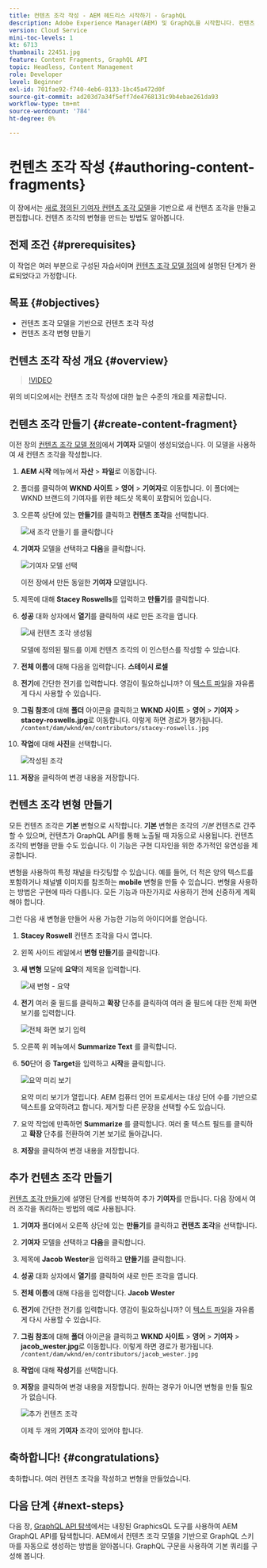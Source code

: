 ```yaml
---
title: 컨텐츠 조각 작성 - AEM 헤드리스 시작하기 - GraphQL
description: Adobe Experience Manager(AEM) 및 GraphQL을 시작합니다. 컨텐츠 조각 모델을 기반으로 새 컨텐츠 조각을 만들고 편집합니다. 컨텐츠 조각의 변형을 만드는 방법을 알아봅니다.
version: Cloud Service
mini-toc-levels: 1
kt: 6713
thumbnail: 22451.jpg
feature: Content Fragments, GraphQL API
topic: Headless, Content Management
role: Developer
level: Beginner
exl-id: 701fae92-f740-4eb6-8133-1bc45a472d0f
source-git-commit: ad203d7a34f5eff7de4768131c9b4ebae261da93
workflow-type: tm+mt
source-wordcount: '784'
ht-degree: 0%

---
```


# 컨텐츠 조각 작성 {#authoring-content-fragments}

이 장에서는 [새로 정의된 기여자 컨텐츠 조각 모델](./content-fragment-models.md)을 기반으로 새 컨텐츠 조각을 만들고 편집합니다. 컨텐츠 조각의 변형을 만드는 방법도 알아봅니다.

## 전제 조건 {#prerequisites}

이 작업은 여러 부분으로 구성된 자습서이며 [컨텐츠 조각 모델 정의](./content-fragment-models.md)에 설명된 단계가 완료되었다고 가정합니다.

## 목표 {#objectives}

* 컨텐츠 조각 모델을 기반으로 컨텐츠 조각 작성
* 컨텐츠 조각 변형 만들기

## 컨텐츠 조각 작성 개요 {#overview}

>[!VIDEO](https://video.tv.adobe.com/v/22451/?quality=12&learn=on)

위의 비디오에서는 컨텐츠 조각 작성에 대한 높은 수준의 개요를 제공합니다.

## 컨텐츠 조각 만들기 {#create-content-fragment}

이전 장의 [컨텐츠 조각 모델 정의](./content-fragment-models.md)에서 **기여자** 모델이 생성되었습니다. 이 모델을 사용하여 새 컨텐츠 조각을 작성합니다.

1. **AEM 시작** 메뉴에서 **자산** > **파일**&#x200B;로 이동합니다.
1. 폴더를 클릭하여 **WKND 사이트** > **영어** > **기여자**&#x200B;로 이동합니다. 이 폴더에는 WKND 브랜드의 기여자를 위한 헤드샷 목록이 포함되어 있습니다.

1. 오른쪽 상단에 있는 **만들기**&#x200B;를 클릭하고 **컨텐츠 조각**&#x200B;을 선택합니다.

   ![새 조각 만들기 를 클릭합니다](assets/author-content-fragments/create-content-fragment-menu.png)

1. **기여자** 모델을 선택하고 **다음**&#x200B;을 클릭합니다.

   ![기여자 모델 선택](assets/author-content-fragments/select-contributor-model.png)

   이전 장에서 만든 동일한 **기여자** 모델입니다.

1. 제목에 대해 **Stacey Roswells**&#x200B;를 입력하고 **만들기**&#x200B;를 클릭합니다.
1. **성공** 대화 상자에서 **열기**&#x200B;를 클릭하여 새로 만든 조각을 엽니다.

   ![새 컨텐츠 조각 생성됨](assets/author-content-fragments/new-content-fragment.png)

   모델에 정의된 필드를 이제 컨텐츠 조각의 이 인스턴스를 작성할 수 있습니다.

1. **전체 이름**&#x200B;에 대해 다음을 입력합니다. **스테이시 로셀**
1. **전기**&#x200B;에 간단한 전기를 입력합니다. 영감이 필요하십니까? 이 [텍스트 파일](assets/author-content-fragments/stacey-roswells-bio.txt)을 자유롭게 다시 사용할 수 있습니다.
1. **그림 참조**&#x200B;에 대해 **폴더** 아이콘을 클릭하고 **WKND 사이트** > **영어** > **기여자** > **stacey-roswells.jpg**&#x200B;로 이동합니다. 이렇게 하면 경로가 평가됩니다. `/content/dam/wknd/en/contributors/stacey-roswells.jpg`
1. **작업**&#x200B;에 대해 **사진**&#x200B;을 선택합니다.

   ![작성된 조각](assets/author-content-fragments/stacye-roswell-fragment-authored.png)

1. **저장**&#x200B;을 클릭하여 변경 내용을 저장합니다.

## 컨텐츠 조각 변형 만들기

모든 컨텐츠 조각은 **기본** 변형으로 시작합니다. **기본** 변형은 조각의 *기본* 컨텐츠로 간주할 수 있으며, 컨텐츠가 GraphQL API를 통해 노출될 때 자동으로 사용됩니다. 컨텐츠 조각의 변형을 만들 수도 있습니다. 이 기능은 구현 디자인을 위한 추가적인 유연성을 제공합니다.

변형을 사용하여 특정 채널을 타깃팅할 수 있습니다. 예를 들어, 더 적은 양의 텍스트를 포함하거나 채널별 이미지를 참조하는 **mobile** 변형을 만들 수 있습니다. 변형을 사용하는 방법은 구현에 따라 다릅니다. 모든 기능과 마찬가지로 사용하기 전에 신중하게 계획해야 합니다.

그런 다음 새 변형을 만들어 사용 가능한 기능의 아이디어를 얻습니다.

1. **Stacey Roswell** 컨텐츠 조각을 다시 엽니다.
1. 왼쪽 사이드 레일에서 **변형 만들기**&#x200B;를 클릭합니다.
1. **새 변형** 모달에 **요약**&#x200B;의 제목을 입력합니다.

   ![새 변형 - 요약](assets/author-content-fragments/new-variation-summary.png)

1. **전기** 여러 줄 필드를 클릭하고 **확장** 단추를 클릭하여 여러 줄 필드에 대한 전체 화면 보기를 입력합니다.

   ![전체 화면 보기 입력](assets/author-content-fragments/enter-full-screen-view.png)

1. 오른쪽 위 메뉴에서 **Summarize Text** 를 클릭합니다.

1. **50**&#x200B;단어 중 **Target**&#x200B;을 입력하고 **시작**&#x200B;을 클릭합니다.

   ![요약 미리 보기](assets/author-content-fragments/summarize-text-preview.png)

   요약 미리 보기가 열립니다. AEM 컴퓨터 언어 프로세서는 대상 단어 수를 기반으로 텍스트를 요약하려고 합니다. 제거할 다른 문장을 선택할 수도 있습니다.

1. 요약 작업에 만족하면 **Summarize** 를 클릭합니다. 여러 줄 텍스트 필드를 클릭하고 **확장** 단추를 전환하여 기본 보기로 돌아갑니다.

1. **저장**&#x200B;을 클릭하여 변경 내용을 저장합니다.

## 추가 컨텐츠 조각 만들기

[컨텐츠 조각 만들기](#create-content-fragment)에 설명된 단계를 반복하여 추가 **기여자**&#x200B;를 만듭니다. 다음 장에서 여러 조각을 쿼리하는 방법의 예로 사용됩니다.

1. **기여자** 폴더에서 오른쪽 상단에 있는 **만들기**&#x200B;를 클릭하고 **컨텐츠 조각**&#x200B;을 선택합니다.
1. **기여자** 모델을 선택하고 **다음**&#x200B;을 클릭합니다.
1. 제목에 **Jacob Wester**&#x200B;을 입력하고 **만들기**&#x200B;를 클릭합니다.
1. **성공** 대화 상자에서 **열기**&#x200B;를 클릭하여 새로 만든 조각을 엽니다.
1. **전체 이름**&#x200B;에 대해 다음을 입력합니다. **Jacob Wester**
1. **전기**&#x200B;에 간단한 전기를 입력합니다. 영감이 필요하십니까? 이 [텍스트 파일](assets/author-content-fragments/jacob-wester.txt)을 자유롭게 다시 사용할 수 있습니다.
1. **그림 참조**&#x200B;에 대해 **폴더** 아이콘을 클릭하고 **WKND 사이트** > **영어** > **기여자** > **jacob_wester.jpg**&#x200B;로 이동합니다. 이렇게 하면 경로가 평가됩니다. `/content/dam/wknd/en/contributors/jacob_wester.jpg`
1. **작업**&#x200B;에 대해 **작성기**&#x200B;를 선택합니다.
1. **저장**&#x200B;을 클릭하여 변경 내용을 저장합니다. 원하는 경우가 아니면 변형을 만들 필요가 없습니다.

   ![추가 컨텐츠 조각](assets/author-content-fragments/additional-content-fragment.png)

   이제 두 개의 **기여자** 조각이 있어야 합니다.

## 축하합니다! {#congratulations}

축하합니다. 여러 컨텐츠 조각을 작성하고 변형을 만들었습니다.

## 다음 단계 {#next-steps}

다음 장, [GraphQL API 탐색](explore-graphql-api.md)에서는 내장된 GraphicsQL 도구를 사용하여 AEM GraphQL API를 탐색합니다. AEM에서 컨텐츠 조각 모델을 기반으로 GraphQL 스키마를 자동으로 생성하는 방법을 알아봅니다. GraphQL 구문을 사용하여 기본 쿼리를 구성해 봅니다.
